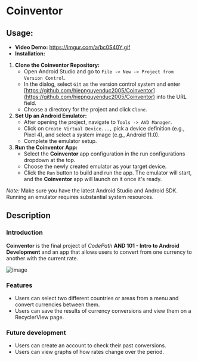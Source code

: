 # Coinventor
## Usage: 
* **Video Demo:** https://imgur.com/a/bc0S40Y.gif
* **Installation:**
1. **Clone the Coinventor Repository:**
    - Open Android Studio and go to ```File -> New -> Project from Version Control```.
    - In the dialog, select ```Git``` as the version control system and enter [https://github.com/hiepnguyenduc2005/Coinventor](https://github.com/hiepnguyenduc2005/Coinventor) into the URL field.
    - Choose a directory for the project and click ```Clone```.
2. **Set Up an Android Emulator:**
    - After opening the project, navigate to ```Tools -> AVD Manager```.
    - Click on ```Create Virtual Device...,``` pick a device definition (e.g., Pixel 4), and select a system image (e.g., Android 11.0).
    - Complete the emulator setup.
3. **Run the Coinventor App:**
    - Select the **Coinventor** app configuration in the run configurations dropdown at the top.
    - Choose the newly created emulator as your target device.
    - Click the ```Run``` button to build and run the app. The emulator will start, and the **Coinventor** app will launch on it once it's ready.

_Note:_ Make sure you have the latest Android Studio and Android SDK. Running an emulator requires substantial system resources.

## Description
### Introduction
**Coinventor** is the final project of *CodePath* **AND 101 - Intro to Android Development** and an app that allows users to convert from one currency to another with the current rate.

![image](https://github.com/hiepnguyenduc2005/Coinventor/assets/130782979/7b20a0b0-b8a1-4221-90fd-b8cd02a06cde)

### Features
- Users can select two different countries or areas from a menu and convert currencies between them.
- Users can save the results of currency conversions and view them on a RecyclerView page.

### Future development
- Users can create an account to check their past conversions.
- Users can view graphs of how rates change over the period.
